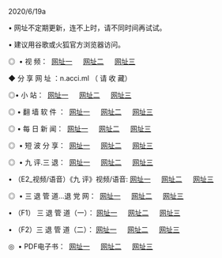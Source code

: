 <p>2020/6/19a
<p>• 网址不定期更新，连不上时，请不同时间再试试。
<p>• 建议用谷歌或火狐官方浏览器访问。
<p>◎  • 视 频： 
<a href="http://dcn.shirokuriwaki.com/" target="_blank">网址一</a> 　 
<a href="http://dsn.shirokuriwaki.com/" target="_blank">网址二</a> 　 
<a href="http://don.shirokuriwaki.com/b.html" target="_blank">网址三</a>
<p>◆ 分 享 网 址 ：n.acci.ml  （ 请 收 藏） </p>

<p>◎•  小 站：  
<a href="http://dcn.shirokuriwaki.com/f.html" target="_blank">网址一</a> 　 
<a href="http://dsn.shirokuriwaki.com/h.html" target="_blank">网址二</a> 　 
<a href="http://don.shirokuriwaki.com/k/" target="_blank">网址三</a></p><p>

<p>◎  • 翻 墙 软 件 ：  
<a href="http://dcn.shirokuriwaki.com/ff/" target="_blank">网址一</a> 　 
<a href="http://dsn.shirokuriwaki.com/s/read/a1_nd.html" target="_blank">网址二</a> 　 
<a href="http://don.shirokuriwaki.com/ff/index.html" target="_blank">网址三</a></p>
<p>◎  • 每 日 新 闻：  
<a href="http://dcn.shirokuriwaki.com/day/" target="_blank">网址一</a> 　 
<a href="http://dsn.shirokuriwaki.com/day/" target="_blank">网址二</a> 　 
<a href="http://don.shirokuriwaki.com/day/index.html" target="_blank">网址三</a></p>
<p>◎   • 短 波 分 享：  
<a href="http://dcn.shirokuriwaki.com/h/" target="_blank">网址一</a> 　 
<a href="http://dsn.shirokuriwaki.com/h/" target="_blank">网址二</a> 　 
<a href="http://don.shirokuriwaki.com/h/index.html" target="_blank">网址三</a></p>
<p>◎   • 九 评.三 退：  
<a href="http://dcn.shirokuriwaki.com/t/" target="_blank">网址一</a> 　 
<a href="http://dsn.shirokuriwaki.com/v2/index.html" target="_blank">网址二</a> 　 
<a href="http://don.shirokuriwaki.com/tt/index.html" target="_blank">网址三</a> 　</p>
<p>  • （E2_视频/语音）《九 评》视频/语音: 
<a href="http://dcn.shirokuriwaki.com/7738.html" target="_blank">网址一</a> 　 
<a href="http://dsn.shirokuriwaki.com/7614.html" target="_blank">网址二</a> 　 
<a href="http://don.shirokuriwaki.com/7633.html" target="_blank">网址三</a></p>
<p>◎   • 三 退 管 道...退 党 网：  
<a href="http://dcn.shirokuriwaki.com/go/td1.html" target="_blank">网址一</a> 　 
<a href="http://dsn.shirokuriwaki.com/go/td2.html" target="_blank">网址二</a> 　 
<a href="http://don.shirokuriwaki.com/go/td3.html" target="_blank">网址三</a></p>
<p>  • （F1） 三 退 管 道（一）： 
<a href="http://dcn.shirokuriwaki.com/dd/" target="_blank">网址一</a> 　 
<a href="http://dsn.shirokuriwaki.com/s/read/a1_tdx.html" target="_blank">网址二</a> 　 
<a href="http://don.shirokuriwaki.com/dd/" target="_blank">网址三</a></p>
<p>  • （F2）三 退 管 道（二）： 
<a href="http://dsn.shirokuriwaki.com/d/" target="_blank">网址一</a> 　 
<a href="http://dcn.shirokuriwaki.com/d/index.html" target="_blank">网址二</a> 　 
<a href="http://don.shirokuriwaki.com/d/" target="_blank">网址三</a></p>
<p>◎   • PDF电子书：  
<a href="http://dcn.shirokuriwaki.com/p/" target="_blank">网址一</a> 　 
<a href="http://dsn.shirokuriwaki.com/p/index.html" target="_blank">网址二</a> 　 
<a href="http://don.shirokuriwaki.com/p/" target="_blank">网址三</a></p>
